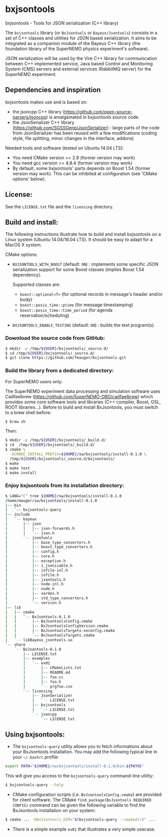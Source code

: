 # bxjsontools

bxjsontools - Tools for JSON serialization (C++ library)

The     ``bxjsontools``     library     (or     ``BxJsontools``     or
``Bayeux/Jsontools``) consists in  a set of C++  classes and utilities
for JSON based serialization.  It aims to be integrated as a companion
module  of the  Bayeux  C++  library (the  foundation  library of  the
SuperNEMO physics experiment's software).

JSON  serialization  will  be  used   by  the  Vire  C++  library  for
communication between C++ implemented  service, Java based Control and
Monitoring  System  (CMS)  servers  and  external  services  (RabbitMQ
server) for the SuperNEMO experiment.


## Dependencies and inspiration

bxjsontools makes use and is based on:
* the jsoncpp C++ library (https://github.com/open-source-parsers/jsoncpp)
is amalgamated in bxjsontools source code.
* the              JsonSerializer             C++              library
  (https://github.com/SGSSGene/JsonSerializer)  : large  parts of  the
  code from  JsonSerializer has been  reused with a  few modifications
  (coding style, file splitting, minor changes in the interface, addons)

Needed tools and software (tested on Ubuntu 14.04 LTS):
* You need CMake version >= 2.8 (former version may work)
* You need gcc version >= 4.8.4 (former version may work)
* By default, some bxjsontools' parts depends on Boost 1.54 (former version may work).
  This can be inhibited at configuration (see 'CMake options' below).

## License:

See the ``LICENSE.txt`` file and the ``licensing`` directory.


## Build and install:

The  following  instructions  illustrate  how  to  build  and  install
bxjsontools on a Linux system (Ubuntu  14.04/16.04 LTS). It should be easy
to adapt for a MacOS X system.

CMake options:

* ``BXJSONTOOLS_WITH_BOOST`` (default: ``ON``) : implements some
  specific JSON serialization support for some Boost classes (implies Boost 1.54 dependency).

  Supported classes are:

  * ``boost::optional<T>`` (for optional records in message's header and/or body)
  * ``boost::posix_time::ptime`` (for message timestamping)
  * ``boost::posix_time::time_period`` (for agenda reservation/scheduling)

* ``BXJSONTOOLS_ENABLE_TESTING`` (default: ``ON``) : builds the test program(s).


### Download the source code from GitHub:
```sh
$ mkdir -p /tmp/${USER}/bxjsontools/_source.d/
$ cd /tmp/${USER}/bxjsontools/_source.d/
$ git clone https://github.com/fmauger/bxjsontools.git
```
### Build the library from a dedicated directory:

For  SuperNEMO users  only:

The SuperNEMO experiment data  processing and simulation software uses
Cadfaelbrew    (https://github.com/SuperNEMO-DBD/cadfaelbrew)    which
provides some core software tools  and libraries (C++ compiler, Boost, GSL,
ROOT libraries...).  Before to build and install BxJsontools, you must
switch to a brew shell before:
```sh
$ brew sh
```

Then:
```sh
$ mkdir -p /tmp/${USER}/bxjsontools/_build.d/
$ cd  /tmp/${USER}/bxjsontools/_build.d/
$ cmake \
  -DCMAKE_INSTALL_PREFIX=${HOME}/sw/bxjsontools/install-0.1.0 \
  /tmp/${USER}/bxjsontools/_source.d/bxjsontools/
$ make
$ make test
$ make install
```

### Enjoy bxjsontools from its installation directory:
```sh
$ LANG="C" tree ${HOME}/sw/bxjsontools/install-0.1.0
/home/mauger/sw/bxjsontools/install-0.1.0
|-- bin
|   `-- bxjsontools-query
|-- include
|   `-- bayeux
|       |-- json
|       |   |-- json-forwards.h
|       |   `-- json.h
|       `-- jsontools
|           |-- base_type_converters.h
|           |-- boost_type_converters.h
|           |-- config.h
|           |-- core.h
|           |-- exception.h
|           |-- i_jsonizable.h
|           |-- iofile-inl.h
|           |-- iofile.h
|           |-- jsontools.h
|           |-- node-inl.h
|           |-- node.h
|           |-- serdes.h
|           |-- std_type_converters.h
|           `-- version.h
|-- lib
|   |-- cmake
|   |   `-- BxJsontools-0.1.0
|   |       |-- BxJsontoolsConfig.cmake
|   |       |-- BxJsontoolsConfigVersion.cmake
|   |       |-- BxJsontoolsTargets-noconfig.cmake
|   |       `-- BxJsontoolsTargets.cmake
|   `-- libBayeux_jsontools.so
`-- share
    `-- BxJsontools-0.1.0
        |-- LICENSE.txt
        |-- examples
        |   `-- ex01
        |       |-- CMakeLists.txt
        |       |-- README.md
        |       |-- foo.cc
        |       |-- foo.h
        |       `-- prgfoo.cxx
        `-- licensing
            |-- JsonSerializer
            |   `-- LICENSE.txt
            |-- bxjsontools
            |   `-- LICENSE.txt
            `-- jsoncpp
                `-- LICENSE.txt
```

## Using bxjsontools:

* The ``bxjsontools-query`` utility allows you to fetch informations about your
  BxJsontools installation. You may add the following typical line in your
``~/.bashrc`` profile:
```sh
export PATH="${HOME}/sw/bxjsontools/install-0.1.0/bin:${PATH}"
```
  This will give you access to the ``bxjsontools-query`` command-line utility:
```sh
$ bxjsontools-query --help
```
* CMake  configuration  scripts (i.e. ``BxJsontoolsConfig.cmake``) are provided for client
  software. The CMake ``find_package(BxJsontools REQUIRED CONFIG)`` command can be given
  the following variable to find the BxJsontools installation on your system:
```sh
$ cmake ... -DBxJsontools_DIR="$(bxjsontools-query --cmakedir)" ...
```
* There is  a simple example  ``ex01`` that illustrates a  very simple usecase.
